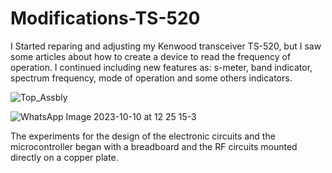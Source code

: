 # Modifications-TS-520


I Started reparing and adjusting my Kenwood transceiver TS-520, but I saw some articles about how to create a device to read the frequency of operation. I continued including new features as: s-meter, band indicator, spectrum frequency, mode of operation and some others indicators.

![Top_Assbly](https://github.com/joanperelopez/Modifications-TS-520/assets/73885181/8c674a67-83ea-4e70-82e7-e750e3be8978)

![WhatsApp Image 2023-10-10 at 12 25 15-3](https://github.com/joanperelopez/Modifications-TS-520/assets/73885181/7e748904-751d-448a-bb56-e87542fa320c)

The experiments for the design of the electronic circuits and the microcontroller began with a breadboard and the RF circuits mounted directly on a copper plate.
